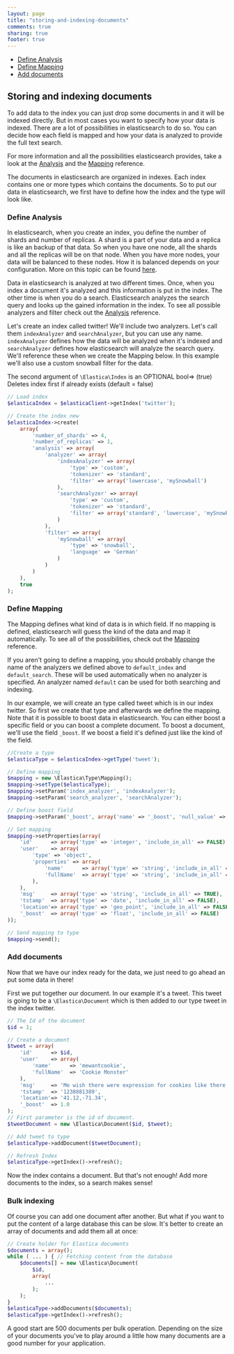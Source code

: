 ```yaml
---
layout: page
title: "storing-and-indexing-documents"
comments: true
sharing: true
footer: true
---
```


* <a href="#section-analysis">Define Analysis</a>
* <a href="#section-mapping">Define Mapping</a>
* <a href="#section-add">Add documents</a>


<h2 id="section-storing">Storing and indexing documents</h2>
To add data to the index you can just drop some documents in and it will be indexed directly. But in most cases you want to specify how your data is indexed. There are a lot of possibilities in elasticsearch to do so. You can decide how each field is mapped and how your data is analyzed to provide the full text search.

For more information and all the possibilities elasticsearch provides, take a look at the <a href="http://www.elasticsearch.org/guide/reference/index-modules/analysis/">Analysis</a> and the <a href="http://www.elasticsearch.org/guide/reference/mapping/">Mapping</a> reference.

The documents in elasticsearch are organized in indexes. Each index contains one or more types which contains the documents. So to put our data in elasticsearch, we first have to define how the index and the type will look like.


<h3 id="section-analysis">Define Analysis</h3>

In elasticsearch, when you create an index, you define the number of shards and number of replicas. A shard is a part of your data and a replica is like an backup of that data. So when you have one node, all the shards and all the replicas will be on that node. When you have more nodes, your data will be balanced to these nodes. How it is balanced depends on your configuration. More on this topic can be found <a href="http://www.elasticsearch.org/videos/2010/02/08/es-distributed-diagram.html">here</a>.

Data in elasticsearch is analyzed at two different times. Once, when you index a document it's analyzed and this information is put in the index. The other time is when you do a search. Elasticsearch analyzes the search query and looks up the gained information in the index. To see all possible analyzers and filter check out the <a href="http://www.elasticsearch.org/guide/reference/index-modules/analysis/">Analysis</a> reference.

Let's create an index called twitter! We'll include two analyzers. Let's call them <code>indexAnalyzer</code> and <code>searchAnalyzer</code>, but you can use any name. <code>indexAnalyzer</code> defines how the data will be analyzed when it's indexed and <code>searchAnalyzer</code> defines how elasticsearch will analyze the search query. We'll reference these when we create the Mapping below. In this example we'll also use a custom snowball filter for the data.

The second argument of <code>\Elastica\Index</code> is an OPTIONAL bool=> (true) Deletes index first if already exists (default = false)


```php
// Load index
$elasticaIndex = $elasticaClient->getIndex('twitter');

// Create the index new
$elasticaIndex->create(
    array(
        'number_of_shards' => 4,
        'number_of_replicas' => 1,
        'analysis' => array(
            'analyzer' => array(
                'indexAnalyzer' => array(
                    'type' => 'custom',
                    'tokenizer' => 'standard',
                    'filter' => array('lowercase', 'mySnowball')
                ),
                'searchAnalyzer' => array(
                    'type' => 'custom',
                    'tokenizer' => 'standard',
                    'filter' => array('standard', 'lowercase', 'mySnowball')
                )
            ),
            'filter' => array(
                'mySnowball' => array(
                    'type' => 'snowball',
                    'language' => 'German'
                )
            )
        )
    ),
    true
);
```

<h3 id="section-mapping">Define Mapping</h3>

The Mapping defines what kind of data is in which field. If no mapping is defined, elasticsearch will guess the kind of the data and map it automatically. To see all of the possibilities, check out the <a href="http://www.elasticsearch.org/guide/reference/mapping/">Mapping</a> reference.</p>

If you aren't going to define a mapping, you should probably change the name of the analyzers we defined above to <code>default_index</code> and <code>default_search</code>. These will be used automatically when no analyzer is specified. An analyzer named <code>default</code> can be used for both searching and indexing.

In our example, we will create an type called tweet which is in our index twitter. So first we create that type and afterwards we define the mapping. Note that it is possible to boost data in elasticsearch. You can either boost a specific field or you can boost a complete document. To boost a document, we'll use the field <code>_boost</code>. If we boost a field it's defined just like the kind of the field.


```php
//Create a type
$elasticaType = $elasticaIndex->getType('tweet');

// Define mapping
$mapping = new \Elastica\Type\Mapping();
$mapping->setType($elasticaType);
$mapping->setParam('index_analyzer', 'indexAnalyzer');
$mapping->setParam('search_analyzer', 'searchAnalyzer');

// Define boost field
$mapping->setParam('_boost', array('name' => '_boost', 'null_value' => 1.0));

// Set mapping
$mapping->setProperties(array(
    'id'      => array('type' => 'integer', 'include_in_all' => FALSE),
    'user'    => array(
        'type' => 'object',
        'properties' => array(
            'name'      => array('type' => 'string', 'include_in_all' => TRUE),
            'fullName'  => array('type' => 'string', 'include_in_all' => TRUE)
        ),
    ),
    'msg'     => array('type' => 'string', 'include_in_all' => TRUE),
    'tstamp'  => array('type' => 'date', 'include_in_all' => FALSE),
    'location'=> array('type' => 'geo_point', 'include_in_all' => FALSE),
    '_boost'  => array('type' => 'float', 'include_in_all' => FALSE)
));

// Send mapping to type
$mapping->send();
```

<h3 id="section-add">Add documents</h3>

Now that we have our index ready for the data, we just need to go ahead an put some data in there!

First we put together our document. In our example it's a tweet. This tweet is going to be a <code>\Elastica\Document</code> which is then added to our type tweet in the index twitter.


```php
// The Id of the document
$id = 1;

// Create a document
$tweet = array(
    'id'      => $id,
    'user'    => array(
        'name'      => 'mewantcookie',
        'fullName'  => 'Cookie Monster'
    ),
    'msg'     => 'Me wish there were expression for cookies like there is for apples. "A cookie a day make the doctor diagnose you with diabetes" not catchy.',
    'tstamp'  => '1238081389',
    'location'=> '41.12,-71.34',
    '_boost'  => 1.0
);
// First parameter is the id of document.
$tweetDocument = new \Elastica\Document($id, $tweet);

// Add tweet to type
$elasticaType->addDocument($tweetDocument);

// Refresh Index
$elasticaType->getIndex()->refresh();
```

Now the index contains a document. But that's not enough! Add more documents to the index, so a search makes sense!


<h3 id="section-bulk">Bulk indexing</h3>
Of course you can add one document after another. But what if you want to put the content of a large database this can be slow. It's better to create an array of documents and add them all at once:

```php
// Create holder for Elastica documents
$documents = array();
while ( ... ) { // Fetching content from the database
    $documents[] = new \Elastica\Document(
        $id,
        array(
            ...
        );
    );
}
$elasticaType->addDocuments($documents);
$elasticaType->getIndex()->refresh();
```

A good start are 500 documents per bulk operation. Depending on the size of your documents you've to play around a little how many documents are a good number for your application.
